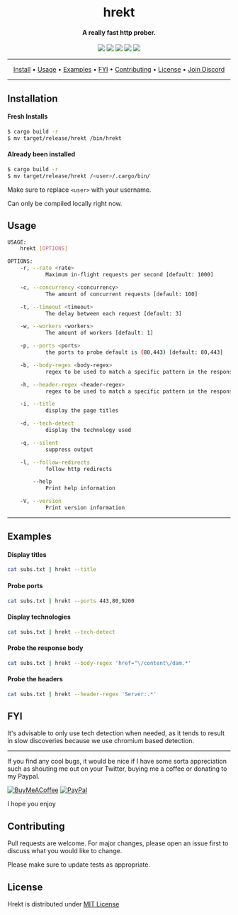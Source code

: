 <h1 align="center">hrekt
  <br>
</h1>

<h4 align="center">A really fast http prober.</h4>

<p align="center">
  <a href="/LICENSE"><img src="https://img.shields.io/badge/license-MIT-blue.svg"/></a>
  <a href="https://www.rust-lang.org/"><img src="https://camo.githubusercontent.com/2ed8a73e5c5d21391f6dfc3ed93f70470c1d4ccf32824d96f943420163df9963/68747470733a2f2f696d672e736869656c64732e696f2f62616467652f4c616e67756167652d527573742d3138313731373f636f6c6f723d726564"/></a>
  <a href="https://github.com/ethicalhackingplayground/hrekt/issues"><img src="https://img.shields.io/badge/contributions-welcome-brightgreen.svg?style=flat"></a>
  <a href="https://twitter.com/z0idsec"><img src="https://img.shields.io/twitter/follow/z0idsec.svg?logo=twitter"></a>
  <a href="https://discord.gg/MQWCem5b"><img src="https://img.shields.io/discord/862900124740616192.svg?logo=discord"></a>
  <br>
</p>

---

<p align="center">
  <a href="#installation">Install</a> •
  <a href="#usage">Usage</a> •
  <a href="#examples">Examples</a> •
  <a href="#fyi">FYI</a> •
  <a href="#contributing">Contributing</a> •
  <a href="#license">License</a> •
  <a href="https://discord.gg/MQWCem5b">Join Discord</a> 
</p>

---

## Installation

#### Fresh Installs
```bash
$ cargo build -r
$ mv target/release/hrekt /bin/hrekt
```

#### Already been installed
```bash
$ cargo build -r
$ mv target/release/hrekt /<user>/.cargo/bin/
```

Make sure to replace `<user>` with your username.

Can only be compiled locally right now.


## Usage

```bash
USAGE:
    hrekt [OPTIONS]

OPTIONS:
    -r, --rate <rate>
            Maximum in-flight requests per second [default: 1000]

    -c, --concurrency <concurrency>
            The amount of concurrent requests [default: 100]

    -t, --timeout <timeout>
            The delay between each request [default: 3]

    -w, --workers <workers>
            The amount of workers [default: 1]

    -p, --ports <ports>
            the ports to probe default is (80,443) [default: 80,443]

    -b, --body-regex <body-regex>
            regex to be used to match a specific pattern in the response [default: ]

    -h, --header-regex <header-regex>
            regex to be used to match a specific pattern in the response [default: ]

    -i, --title
            display the page titles

    -d, --tech-detect
            display the technology used

    -q, --silent
            suppress output

    -l, --follow-redirects
            follow http redirects

        --help
            Print help information

    -V, --version
            Print version information
```

---

## Examples

#### Display titles

```bash
cat subs.txt | hrekt --title
```

#### Probe ports

```bash
cat subs.txt | hrekt --ports 443,80,9200 
```

#### Display technologies

```bash
cat subs.txt | hrekt --tech-detect
```

#### Probe the response body

```bash
cat subs.txt | hrekt --body-regex 'href="\/content\/dam.*'
```

#### Probe the headers

```bash
cat subs.txt | hrekt --header-regex 'Server:.*'
```

## FYI
It's advisable to only use tech detection when needed, as it tends to result in slow discoveries because we use chromium based detection.

---

If you find any cool bugs, it would be nice if I have some sorta appreciation such as shouting me out on your Twitter, buying me a coffee or donating to my Paypal.
  
[![BuyMeACoffee](https://img.shields.io/badge/Buy%20Me%20a%20Coffee-ffdd00?style=for-the-badge&logo=buy-me-a-coffee&logoColor=black)](https://www.buymeacoffee.com/SBhULWm) [![PayPal](https://img.shields.io/badge/PayPal-00457C?style=for-the-badge&logo=paypal&logoColor=white)](https://www.paypal.com/paypalme/cyberlixpty)

I hope you enjoy

## Contributing

Pull requests are welcome. For major changes, please open an issue first
to discuss what you would like to change.

Please make sure to update tests as appropriate.


## License

Hrekt is distributed under [MIT License](https://github.com/ethicalhackingplayground/hrekt/blob/main/LICENSE)
